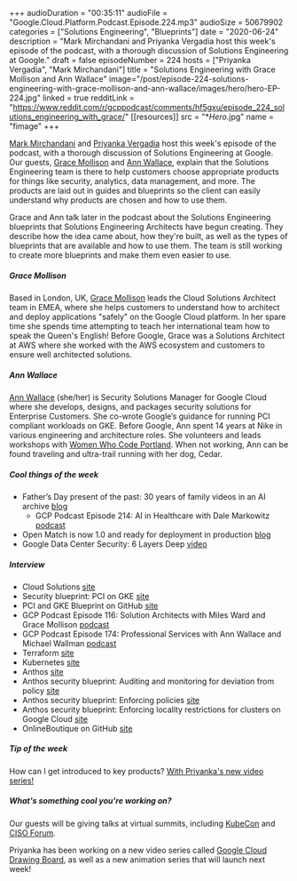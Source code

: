 +++
audioDuration = "00:35:11"
audioFile = "Google.Cloud.Platform.Podcast.Episode.224.mp3"
audioSize = 50679902
categories = ["Solutions Engineering", "Blueprints"]
date = "2020-06-24"
description = "Mark Mirchandani and Priyanka Vergadia host this week's episode of the podcast, with a thorough discussion of Solutions Engineering at Google."
draft = false
episodeNumber = 224
hosts = ["Priyanka Vergadia", "Mark Mirchandani"]
title = "Solutions Engineering with Grace Mollison and Ann Wallace"
image="/post/episode-224-solutions-engineering-with-grace-mollison-and-ann-wallace/images/hero/hero-EP-224.jpg"
linked = true
redditLink = "https://www.reddit.com/r/gcppodcast/comments/hf5gxu/episode_224_solutions_engineering_with_grace/"
[[resources]]
  src = "**Hero*.jpg"
  name = "fimage"
+++

[Mark Mirchandani](https://twitter.com/markmirch) and [Priyanka Vergadia](https://twitter.com/pvergadia) host this week's episode of the podcast, with a thorough discussion of Solutions Engineering at Google. Our guests, [Grace Mollison](https://twitter.com/grapesfrog) and [Ann Wallace](https://twitter.com/annnwallace), explain that the Solutions Engineering team is there to help customers choose appropriate products for things like security, analytics, data management, and more. The products are laid out in guides and blueprints so the client can easily understand why products are chosen and how to use them. 

Grace and Ann talk later in the podcast about the Solutions Engineering blueprints that Solutions Engineering Architects have begun creating. They describe how the idea came about, how they're built, as well as the types of blueprints that are available and how to use them. The team is still working to create more blueprints and make them even easier to use. 

##### Grace Mollison

Based in London, UK, [Grace Mollison](https://twitter.com/grapesfrog) leads the Cloud Solutions Architect team in EMEA, where she helps customers to understand how to architect and deploy applications "safely" on the Google Cloud platform. In her spare time she spends time attempting to teach her international team how to speak the Queen's English! Before Google, Grace was a Solutions Architect at AWS where she worked with the AWS ecosystem and customers to ensure well architected solutions.

##### Ann Wallace

[Ann Wallace](https://twitter.com/annnwallace) (she/her) is Security Solutions Manager for Google Cloud where she develops, designs, and packages security solutions for Enterprise Customers. She co-wrote Google’s guidance for running PCI compliant workloads on GKE. Before Google, Ann spent 14 years at Nike in various engineering and architecture roles. She volunteers and leads workshops with [Women Who Code Portland](https://www.womenwhocode.com/portland). When not working, Ann can be found traveling and ultra-trail running with her dog, Cedar.

##### Cool things of the week

* Father’s Day present of the past: 30 years of family videos in an AI archive [blog](https://cloud.google.com/blog/products/ai-machine-learning/building-an-ai-searchable-archive-for-30-years-of-family-videos)
     * GCP Podcast Episode 214: AI in Healthcare with Dale Markowitz [podcast](https://gcppodcast.com/post/episode-214-ai-in-healthcare-with-dale-markowitz/)
* Open Match is now 1.0 and ready for deployment in production [blog](https://cloud.google.com/blog/products/gaming/open-match-1-0-ready-for-deployment-in-production)
* Google Data Center Security: 6 Layers Deep [video](https://www.youtube.com/watch?v=kd33UVZhnAA)

##### Interview

* Cloud Solutions [site](https://cloud.google.com/solutions)
* Security blueprint: PCI on GKE [site](https://cloud.google.com/architecture/blueprints/gke-pci-dss-blueprint)
* PCI and GKE Blueprint on GitHub [site](https://github.com/GoogleCloudPlatform/pci-gke-blueprint)
* GCP Podcast Episode 116: Solution Architects with Miles Ward and Grace Mollison [podcast](https://www.gcppodcast.com/post/episode-116-solution-architects-with-miles-ward-and-grace-mollison/)
* GCP Podcast Episode 174: Professional Services with Ann Wallace and Michael Wallman [podcast](https://www.gcppodcast.com/post/episode-174-professional-services-with-ann-wallace-and-michael-wallman/)
* Terraform [site](https://www.terraform.io)
* Kubernetes [site](https://kubernetes.io)
* Anthos [site](https://cloud.google.com/anthos)
* Anthos security blueprint: Auditing and monitoring for deviation from policy [site](https://cloud.google.com/architecture/blueprints/anthos-auditing-and-monitoring-for-deviation-from-policy-blueprint)
* Anthos security blueprint: Enforcing policies [site](https://cloud.google.com/architecture/blueprints/anthos-enforcing-policies-blueprint)
* Anthos security blueprint: Enforcing locality restrictions for clusters on Google Cloud [site](https://cloud.google.com/architecture/blueprints/anthos-enforcing-locality-restrictions-blueprint)
* OnlineBoutique on GitHub [site](https://github.com/GoogleCloudPlatform/microservices-demo)

##### Tip of the week

How can I get introduced to key products? [With Priyanka's new video series!](https://www.youtube.com/watch?v=KBeyQHoAcrQ)
     
##### What's something cool you're working on?

Our guests will be giving talks at virtual summits, including [KubeCon](https://events.linuxfoundation.org/kubecon-cloudnativecon-europe/) and [CISO Forum](https://www.cisoforum.com).

Priyanka has been working on a new video series called [Google Cloud Drawing Board](https://www.youtube.com/watch?v=KBeyQHoAcrQ), as well as a new animation series that will launch next week!
